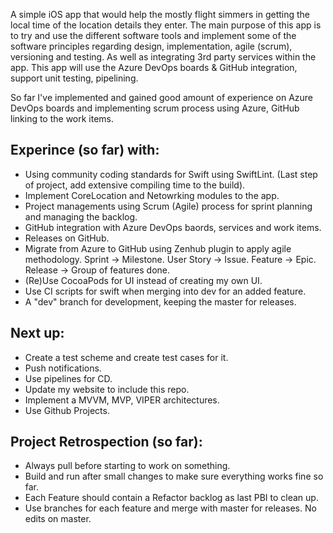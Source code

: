 A simple iOS app that would help the mostly flight simmers in getting the local time of the location details they enter.
The main purpose of this app is to try and use the different software tools and implement some of the software principles regarding design, implementation, agile (scrum), versioning and testing. As well as integrating 3rd party services within the app.
This app will use the Azure DevOps boards & GitHub integration, support unit testing, pipelining.

So far I've implemented and gained good amount of experience on Azure DevOps boards and implementing scrum process using Azure, GitHub linking to the work items.

Experince (so far) with:
------------------------
* Using community coding standards for Swift using SwiftLint. (Last step of project, add extensive compiling time to the build).
* Implement CoreLocation and Netowrking modules to the app.
* Project managements using Scrum (Agile) process for sprint planning and managing the backlog.
* GitHub integration with Azure DevOps baords, services and work items.
* Releases on GitHub.
* Migrate from Azure to GitHub using Zenhub plugin to apply agile methodology.
  Sprint -> Milestone. User Story -> Issue. Feature -> Epic. Release -> Group of features done.
* (Re)Use CocoaPods for UI instead of creating my own UI.
* Use CI scripts for swift when merging into dev for an added feature.
* A "dev" branch for development, keeping the master for releases.

Next up:
---------
* Create a test scheme and create test cases for it.
* Push notifications.
* Use pipelines for CD.
* Update my website to include this repo.
* Implement a MVVM, MVP, VIPER architectures.
* Use Github Projects.



Project Retrospection (so far):
---------------------------------
* Always pull before starting to work on something.
* Build and run after small changes to make sure everything works fine so far.
* Each Feature should contain a Refactor backlog as last PBI to clean up.
* Use branches for each feature and merge with master for releases. No edits on master.

